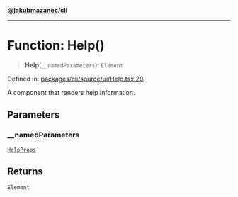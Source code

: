 [**@jakubmazanec/cli**](../README.md)

---

# Function: Help()

> **Help**(`__namedParameters`): `Element`

Defined in:
[packages/cli/source/ui/Help.tsx:20](https://github.com/jakubmazanec/tools/blob/026d472564678641afd0039e9c07d936f221ca46/packages/cli/source/ui/Help.tsx#L20)

A component that renders help information.

## Parameters

### \_\_namedParameters

[`HelpProps`](../type-aliases/HelpProps.md)

## Returns

`Element`
